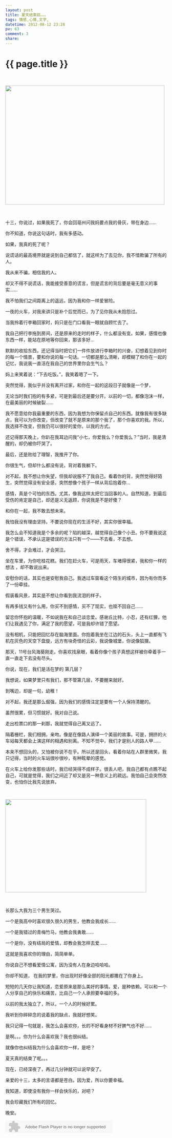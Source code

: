 ```yaml
---
layout: post
title: 夏天结束前。。。
tags: 情感,心情,文字,
datetime: 2012-08-12 23:28
pv: 63
comment: 3
share: 
---
```


{{ page.title }}
================

 <p>&nbsp;</p><p><img width="497" height="372" src="/hi/images/a5c27d1ed21b0ef4f1d047c6ddc451da81cb3e6a.jpg"                                 /></p><p>&nbsp;</p><p><span>十三，你说过，如果我死了，你会回亳州问我妈要点我的骨灰，带在身边<span>……</span></span></p><p><span>你不知道，你说这句话时，我有多感动。</span></p><p><span>如果，我真的死了呢？</span></p><p><span>说谎话的最高境界就是说到自己都信了，就这样为了去见你，我不惜欺骗了所有的人。</span></p><p><span>我从来不骗，相信我的人。</span></p><p><span>却又不得不说谎话，我能接受善意的谎言，但是谎言的背后要是毫无意义的事实<span>……</span></span></p><p><span>我不怕我们之间距离上的遥远，因为我和你一样爱冒险。</span></p><p><span>一夜的火车，对我来讲只是补个后觉而已，为了见你我从未抱怨过。</span></p><p><span>当我拎着行李箱回家时，妈只是在门口看我一眼就自顾忙去了。</span></p><p><span>我自己把行李拖到房间，还是原来的走时的样子，什么都没有变。如果，感情也像东西一样，能站在原地等你回来，那该多好…</span></p><p><span>默默的收拾东西，还记得当时把它们一件件放进行李箱时的兴奋，幻想着见到你时的每一个情景，要和你说的每一句话。一切都是那么清晰，却模糊了和你在一起的记忆，我说我一直活在我自己的世界里你会生气么？</span></p><p><span>妈上来笑着说：<span>“</span>下去吃饭。<span>”</span>，我笑着嗯了一下。</span></p><p><span>突然觉得，我似乎并没有离开过家，和你在一起的这段日子就像是一个梦，</span></p><p><span>无论当时我们抱的有多紧，可是到最后还是要分开。以前的一切，都像泡沫一样，在最美丽的时候破裂……</span></p><p><span>我不愿意给你我最重要的东西，因为我想为你保留点自己的东西。就像我有很多缺点，我可以为你改变，但改变了就不是原来的那个我了，那个你喜欢的我。所以，我选择不改变，但我仍可以很好的爱你，以我的方式。</span></p><p><span>还记得那天晚上，你趴在我耳边问我“小七，你爱我么？你爱我么？”当时，我是清醒的，却仍被你吓哭了。</span></p><p><span>最后，还是败给了理智，我推开了你。</span></p><p><span>你很生气，但却什么都没有说，背对着我躺下。</span></p><p><span>对不起，我不想让你失望，但我却说服不了我自己。看着你的背，突然觉得好陌生，突然觉得没有安全感，突然想像个孩子一样从背后抱着你…</span></p><p><span>感情，真是个可怕的东西。尤其，像我这样太把它当回事的人。自然知道，到最后受伤的肯定是自己，却还是义无返顾，你说我是不是好傻？</span></p><p><span>和你在一起，我不敢去想未来。</span></p><p><span>我怕我没有理由坚持。不要说你现在的生活不好，其实你很幸福。</span></p><p><span>我怎么会不知道我是个多余的呢？陷的越深，越觉得自己像个小丑。你不要我说这是个错误，不承认这是错误的方法只有一个——不去看，不去想。</span></p><p><span>舍不得，才会难过，才会哭泣。</span></p><p><span>坐在车里，为你吃桂花糕。我们在赶火车，可是雨天，车堵得很紧，我和你一样的想法&nbsp;，却不敢说出来。</span></p><p><span>安慰你的话，其实也是安慰我自己。我透过车窗看这个陌生的城市，因为有你而多了一份牵挂。</span></p><p><span>假装看风景，其实是不想让你看到我流泪的样子。</span></p><p><span>有再多钱又有什么用，你买不到感情，买不了现实，也赎不回自己……</span></p><p><span>留恋你怀抱的温暖，不如说我在和自己谈恋爱。感谢丘比特，小忍，还有红狸，他们让我遇见了你，满足了我的愿望，可是我却许错了愿望。</span></p><p><span>没有相机，只能把回忆存在脑海里面。你抱着我坐在江边的石头，头上一直都有飞机在灰色的天空下盘旋，远方有块奇怪的云彩，我说像城堡，你说像狐狸。</span></p><p><span>那天，<span>11</span>号台风海葵刚走。你喜欢找泉眼，看着你像个孩子真想这样被你牵着手一直一直走下去没有尽头。</span></p><p><span>你说，现在，我们是活在梦的&nbsp;第几层？</span></p><p><span>我想说，如果梦里只有我们，那不管第几层，不要醒来就好。</span></p><p><span>到嘴边，却是一句，幼稚！</span></p><p><span>对不起，我还是那么倔强，因为我们的感情注定是要有一个人保持清醒的。</span></p><p><span>虽然很累，但习惯就好。我对自己说。</span></p><p><span>走出检票口的那一刹那，我就觉得自己离又远了。</span></p><p><span>隔着栅栏，我们相拥，亲吻。像是在像路人演绎一个美丽的故事。可是，拥挤的火车站每天都会上演这样的相遇和别离。不知不觉中，我们才是别人的路人甲……</span></p><p><span>本来不想回头的，又怕被你说不在乎。所以还是回头，看着你站在人群里微笑，我只记得，当时的火车站很吵很吵，有种眩晕的感觉。</span></p><p><span>在火车上给你发那些话时，我已经哭得不成样子。很丢人吧，我自己都有点瞧不起自己，可就是觉得，我们之间近了却又是另一种意义上的疏远。我怕自己会突然改变，也怕你比我先说放弃。</span></p><p>&nbsp;</p><p><img width="440" height="291" src="/hi/images/8694a4c27d1ed21be7f3f17dad6eddc451da3f74.jpg"                                 /></p><p>&nbsp;</p><p><span>长那么大我为三个男生哭过。</span></p><p><span>一个是我高中时喜欢很久很久的男生，他教会我成长……</span></p><p><span>一个是我错过的青梅竹马，他教会我勇敢……</span></p><p><span>一个是你，没有结局的爱情，却教会我怎样去爱……</span></p><p><span>这就是我喜欢你的理由，简简单单。</span></p><p><span>你说自己不想看爱情公寓，因为没有人在身边哈哈哈。</span></p><p><span>你却不知道，&nbsp;在我的梦里，你出现时好像全部的阳光都撒在了你身上。</span></p><p><span>短短的几天你让我知道，恋爱原来是那么美好的事情。爱，是种依赖。可以和一个人分享自己的快乐和痛苦，比自己一个人承担要幸福的多。</span></p><p><span>以前的我太独立了，所以，一个人的时候好累。</span></p><p><span>我听到你碎碎念的说着我的缺点，我就好想笑。</span></p><p><span>我只记得一句就是，我怎么会喜欢你，长的不好看身材不好脾气也不好……</span></p><p><span>是啊。。。你为什么会喜欢我？我也很纠结。</span></p><p><span>就像你也纠结我为什么会喜欢你一样，是吧？</span></p><p><span>夏天真的结束了呢。。。</span></p><p><span>现在，已经深夜了，再过几分钟就可以说早安了。</span></p><p><span>亲爱的十三，太多的言语都是苍白。因为爱，所以你要幸福。</span></p><p><span>我知道，即使没有我你一样会快乐的，对吧？</span></p><p><span>我会珍藏我们所有的回忆。</span></p><p><span>晚安。</span></p><p><span><embed height="40" border="0" width="335" flashvars="id=13889690&autoPlay=true&replay=true" alt="" src="http://ting.baidu.com/widget/space/flash/SpaceMP3Player.swf" wmode="transparent" type="application/x-shockwave-flash" name="plugin" /><br /><br /></span></p> 

